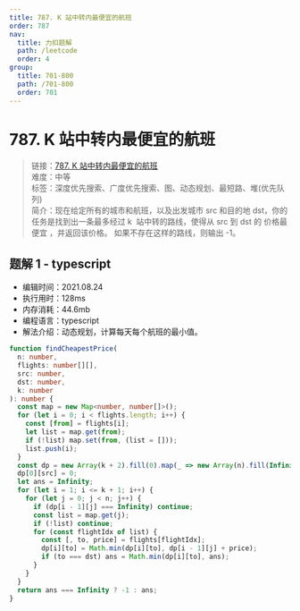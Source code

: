 ```yaml
---
title: 787. K 站中转内最便宜的航班
order: 787
nav:
  title: 力扣题解
  path: /leetcode
  order: 4
group:
  title: 701-800
  path: /701-800
  order: 701
---
```


# 787. K 站中转内最便宜的航班

> 链接：[787. K 站中转内最便宜的航班](https://leetcode-cn.com/problems/cheapest-flights-within-k-stops/)  
> 难度：中等  
> 标签：深度优先搜索、广度优先搜索、图、动态规划、最短路、堆(优先队列)  
> 简介：现在给定所有的城市和航班，以及出发城市 src 和目的地 dst，你的任务是找到出一条最多经过 k  站中转的路线，使得从 src 到 dst 的 价格最便宜 ，并返回该价格。 如果不存在这样的路线，则输出 -1。

## 题解 1 - typescript

- 编辑时间：2021.08.24
- 执行用时：128ms
- 内存消耗：44.6mb
- 编程语言：typescript
- 解法介绍：动态规划，计算每天每个航班的最小值。

```typescript
function findCheapestPrice(
  n: number,
  flights: number[][],
  src: number,
  dst: number,
  k: number
): number {
  const map = new Map<number, number[]>();
  for (let i = 0; i < flights.length; i++) {
    const [from] = flights[i];
    let list = map.get(from);
    if (!list) map.set(from, (list = []));
    list.push(i);
  }
  const dp = new Array(k + 2).fill(0).map(_ => new Array(n).fill(Infinity));
  dp[0][src] = 0;
  let ans = Infinity;
  for (let i = 1; i <= k + 1; i++) {
    for (let j = 0; j < n; j++) {
      if (dp[i - 1][j] === Infinity) continue;
      const list = map.get(j);
      if (!list) continue;
      for (const flightIdx of list) {
        const [, to, price] = flights[flightIdx];
        dp[i][to] = Math.min(dp[i][to], dp[i - 1][j] + price);
        if (to === dst) ans = Math.min(dp[i][to], ans);
      }
    }
  }
  return ans === Infinity ? -1 : ans;
}
```
